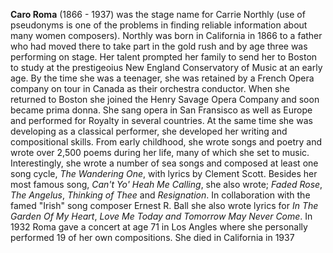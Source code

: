 
**Caro Roma** (1866 - 1937) was the stage name for Carrie Northly (use of pseudonyms is one of the problems in finding reliable information about many women composers). Northly was born in California in 1866 to a father who had moved there to take part in the gold rush and by age three was performing on stage. Her talent prompted her family to send her to Boston to study at the prestigeoius New England Conservatory of Music at an early age. By the time she was a teenager, she was retained by a French Opera company on tour in Canada as their orchestra conductor. When she returned to Boston she joined the Henry Savage Opera Company and soon became prima donna. She sang opera in San Fransisco as well as Europe and performed for Royalty in several countries. 
At the same time she was developing as a classical performer, she developed her writing and compositional skills. From early childhood, she wrote songs and poetry and wrote over 2,500 poems during her life, many of which she set to music. Interestingly, she wrote a number of sea songs and composed at least one song cycle, *The Wandering One*, with lyrics by Clement Scott. Besides her most famous song, *Can't Yo' Heah Me Calling*, she also wrote; *Faded Rose*, *The Angelus*, *Thinking of Thee* and *Resignation*. In collaboration with the famed "Irish" song composer Ernest R. Ball she also wrote lyrics for *In The Garden Of My Heart*, *Love Me Today and Tomorrow May Never Come*. In 1932 Roma gave a concert at age 71 in Los Angles where she personally performed 19 of her own compositions. She died in California in 1937 


 